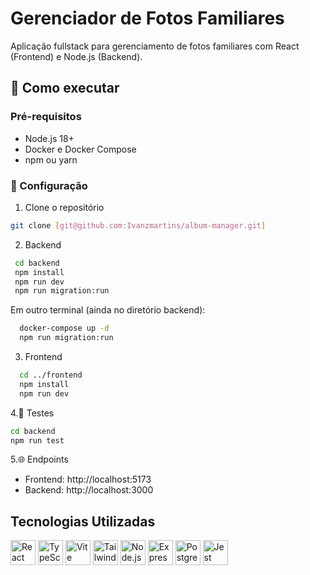 # Gerenciador de Fotos Familiares

Aplicação fullstack para gerenciamento de fotos familiares com React (Frontend) e Node.js (Backend).

## 🚀 Como executar

### Pré-requisitos

- Node.js 18+
- Docker e Docker Compose
- npm ou yarn

### 🔧 Configuração

1. Clone o repositório

```bash
git clone [git@github.com:Ivanzmartins/album-manager.git]
```
2. Backend
 ```bash
  cd backend
  npm install
  npm run dev
  npm run migration:run
```

Em outro terminal (ainda no diretório backend):
```bash
  docker-compose up -d
  npm run migration:run
```

3. Frontend
```bash
  cd ../frontend
  npm install
  npm run dev
```

4.🧪 Testes
```bash
cd backend
npm run test
```
5.🌐 Endpoints
* Frontend: http://localhost:5173
* Backend: http://localhost:3000

## Tecnologias Utilizadas

<div align="left">
  <img src="https://cdn.jsdelivr.net/gh/devicons/devicon/icons/react/react-original.svg" alt="React" width="40" />
  <img src="https://cdn.jsdelivr.net/gh/devicons/devicon/icons/typescript/typescript-original.svg" alt="TypeScript" width="40" />
  <img src="https://cdn.jsdelivr.net/gh/devicons/devicon/icons/vite/vite-original.svg" alt="Vite" width="40" />
  <img src="https://cdn.jsdelivr.net/npm/simple-icons@v11/icons/tailwindcss.svg" alt="TailwindCSS" width="40" />
  <img src="https://cdn.jsdelivr.net/gh/devicons/devicon/icons/nodejs/nodejs-original.svg" alt="Node.js" width="40" />
  <img src="https://cdn.jsdelivr.net/gh/devicons/devicon/icons/express/express-original.svg" alt="Express" width="40" />
  <img src="https://cdn.jsdelivr.net/gh/devicons/devicon/icons/postgresql/postgresql-original.svg" alt="PostgreSQL" width="40" />
  <img src="https://cdn.jsdelivr.net/gh/devicons/devicon/icons/jest/jest-plain.svg" alt="Jest" width="40" />
</div>

